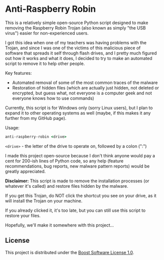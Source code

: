 # Anti-Raspberry Robin

This is a relatively simple open-source Python script designed to make removing the Raspberry
Robin Trojan (also known as simply "the USB virus") easier for non-experienced users.

I got this idea when one of my teachers was having problems with the Trojan, and since I was one
of the victims of this malicious piece of software that spreads it self through flash drives, and
I pretty much figured out how it works and what it does, I decided to try to make an automated
script to remove it to help other people.

Key features:

- Automated removal of some of the most common traces of the malware
- Restoration of hidden files (which are actually just hidden, not deleted or encrypted, but guess
what, not everyone is a computer geek and not everyone knows how to use commands)

Currently, this script is for Windows only (sorry Linux users), but I plan to expand it to other
operating systems as well (maybe, if this makes it any further from my GitHub page).

Usage:

```cmd
anti-raspberry-robin <drive>
```

`<drive>` - the letter of the drive to operate on, followed by a colon (":")

I made this project open-source because I don't think anyone would pay a cent for 200-ish lines
of Python code, so any help (feature recommendations, bug reports, new malware pattern reports)
would be greatly appreciated.

**Disclaimer:** This script is made to remove the installation processes (or whatever it's called)
and restore files hidden by the malware.

If you get this Trojan, do NOT click the shortcut you see on your drive, as it will install the
Trojan on your machine.

If you already clicked it, it's too late, but you can still use this script to restore your
files.

Hopefully, we'll make it somewhere with this project...

## License

This project is distributed under the [Boost Software License 1.0](LICENSE.txt).
